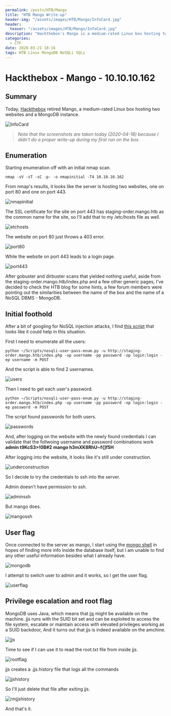 ```yaml
---
permalink: /posts/HTB/Mango
title: "HTB Mango Write-up"
header-img: "/assets/images/HTB/Mango/InfoCard.jpg"
header:
  teaser: "/assets/images/HTB/Mango/InfoCard.jpg"
description: "Hackthebox's Mango is a medium-rated Linux box hosting two websites and a MongoDB instance."
categories: 
  - CTF
date: 2020-03-21 18:16
tags: HTB Linux MongoDB NoSQLi SQLi
---
```

# Hackthebox - Mango - 10.10.10.162

## Summary
Today, [Hackthebox](https://www.hackthebox.eu) retired Mango, a medium-rated Linux box hosting two websites and a MongoDB instance.

![InfoCard](/assets/images/HTB/Mango/InfoCard.jpg)

>*Note that the screenshots are taken today (2020-04-18) because I didn't do a proper write-up during my first run on the box.*

## Enumeration

Starting enumeration off with an initial nmap scan.
```
nmap -sV -sT -sC -p- -o nmapinitial -T4 10.10.10.162
```

From nmap's results, it looks like the server is hosting two websites, one on port 80 and one on port 443.

![nmapinitial](/assets/images/HTB/Mango/nmapinitial.jpg)

The SSL certificate for the site on port 443 has staging-order.mango.htb as the common name for the site, so I'll add that to my /etc/hosts file as well.

![etchosts](/assets/images/HTB/Mango/etchosts.jpg)

The website on port 80 just throws a 403 error.

![port80](/assets/images/HTB/Mango/port80.jpg)

While the website on port 443 leads to a login page.

![port443](/assets/images/HTB/Mango/port443.jpg)

After gobuster and dirbuster scans that yielded nothing useful, aside from the staging-order.mango.htb/index.php and a few other generic pages,
I've decided to check the HTB blog for some hints, a few forum members were pointing out the similarities between the name of the box and the name of a NoSQL DBMS - MongoDB.

## Initial foothold

After a bit of googling for NoSQL injection attacks, I find [this script](https://github.com/an0nlk/Nosql-MongoDB-injection-username-password-enumeration/blob/master/nosqli-user-pass-enum.py) that looks like it could help in this situation.

First I need to enumerate all the users:
```
python ~/Scripts/nosqli-user-pass-enum.py -u http://staging-order.mango.htb/index.php -up username -pp password -op login:login -ep username -m POST
```
And the script is able to find 2 usernames.

![users](/assets/images/HTB/Mango/users.jpg)

Then I need to get each user's password.

```
python ~/Scripts/nosqli-user-pass-enum.py -u http://staging-order.mango.htb/index.php -up username -pp password -op login:login -ep password -m POST
```

The script found passwords for both users.

![passwords](/assets/images/HTB/Mango/passwords.jpg)

And, after logging on the website with the newly found credentials I can validate that the follwoing username and password combinations work
__admin t9KcS3>!0B#2__
__mango h3mXK8RhU~f{]f5H__

After logging into the website, it looks like it's still under construction.

![underconstruction](/assets/images/HTB/Mango/underconstruction.jpg)

So I decide to try the credentials to ssh into the server.

Admin doesn't have permission to ssh.

![adminssh](/assets/images/HTB/Mango/adminssh.jpg)

But mango does.

![mangossh](/assets/images/HTB/Mango/mangossh.jpg)

## User flag

Once connected to the server as mango, I start using the [mongo shell](https://docs.mongodb.com/manual/reference/mongo-shell/) in hopes of finding more info inside the database itself, but I am unable to find any other useful information besides what I already have.

![mongodb](/assets/images/HTB/Mango/mongodb.jpg)

I attempt to switch user to admin and it works, so I get the user flag.

![userflag](/assets/images/HTB/Mango/userflag.jpg)

## Privilege escalation and root flag

MongoDB uses Java, which means that [jjs](https://gtfobins.github.io/gtfobins/jjs/) might be available on the machine.
jjs runs with the SUID bit set and can be exploited to access the file system, escalate or maintain access with elevated privileges working as a SUID backdoor,
And it turns out that jjs is indeed available on the amchine. 

![jjs](/assets/images/HTB/Mango/jjs.jpg)

Time to see if I can use it to read the root.txt file from inside jjs.

![rootflag](/assets/images/HTB/Mango/rootflag.jpg)

jjs creates a .jjs.history file that logs all the commands

![jjshistory](/assets/images/HTB/Mango/jjshistory.jpg)

So I'll just delete that file after exiting jjs.

![rmjjshistory](/assets/images/HTB/Mango/rmjjshistory.jpg)

And that's it.
